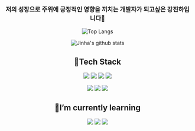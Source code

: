 <div align="center">
<h3>저의 성장으로 주위에 긍정적인 영향을 끼치는 개발자가 되고싶은 강진하입니다👋</h3>
<!--[![Tistory Badge](https://img.shields.io/badge/Tistory-555263?style=flat&logoColor=white)]("https://co-ding-tree.tistory.com/)-->

![Top Langs](https://github-readme-stats.vercel.app/api/top-langs/?username=KangJinha&langs_count=8&layout=compact&theme=tokyonight)

![Jinha's github stats](https://github-readme-stats.vercel.app/api?username=KangJinha&show_icons=true&theme=tokyonight)
<div align="center">
  <h2>🔭Tech Stack</h2>
  
<img src="https://img.shields.io/badge/JavaScript-F7DF1E?style=for-the-badge&logo=JavaScript&logoColor=white"/> <img src="https://img.shields.io/badge/Java-ED8B00?style=for-the-badge&logo=openjdk&logoColor=white"/> 
<img src="https://img.shields.io/badge/Spring-6DB33F?style=for-the-badge&logo=spring&logoColor=white"/> <img src="https://img.shields.io/badge/Oracle-F80000?style=for-the-badge&logo=Oracle&logoColor=white"/>
</div>

<div align="center">
  <img src="https://img.shields.io/badge/Eclipse-2C2255?style=for-the-badge&logo=eclipse&logoColor=white"/>
  <img src="https://img.shields.io/badge/Visual_Studio_Code-0078D4?style=for-the-badge&logo=visual%20studio%20code&logoColor=white"/>
  <img src="https://img.shields.io/badge/Visual_Studio-5C2D91?style=for-the-badge&logo=visual%20studio&logoColor=white"/> 
</div>
<h2>🌱I’m currently learning</h2>
<div align="center">
  <img src="https://img.shields.io/badge/React-20232A?style=for-the-badge&logo=react&logoColor=61DAFB"/>
  <img src="https://img.shields.io/badge/C%23-239120?style=for-the-badge&logo=c-sharp&logoColor=white"/> 
  <img src="https://img.shields.io/badge/Unity-100000?style=for-the-badge&logo=unity&logoColor=white"/>
</div>





<!--
**KangJinha/KangJinha** is a ✨ _special_ ✨ repository because its `README.md` (this file) appears on your GitHub profile.

Here are some ideas to get you started:

- 🔭 I’m currently working on ...
- 🌱 I’m currently learning ...
- 👯 I’m looking to collaborate on ...
- 🤔 I’m looking for help with ...
- 💬 Ask me about ...
- 📫 How to reach me: ...
- 😄 Pronouns: ...
- ⚡ Fun fact: ...
-->
